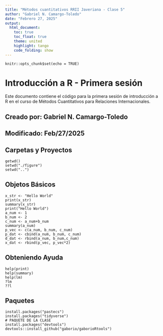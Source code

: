 ```yaml
---
title: "Métodos cuantitativos RRII Javeriana - Clase 5"
author: "Gabriel N. Camargo-Toledo"
date: "Febrero 27, 2025"
output: 
  html_document:
    toc: true
    toc_float: true
    theme: united
    highlight: tango
    code_folding: show
---
```


```{r setup, include=FALSE}
knitr::opts_chunk$set(echo = TRUE)
```

# Introducción a R - Primera sesión

Este documento contiene el código para la primera sesión de introducción a R en el curso de Métodos Cuantitativos para Relaciones Internacionales.

## Creado por: Gabriel N. Camargo-Toledo
## Modificado: Feb/27/2025

## Carpetas y Proyectos

```{r folders}
getwd()
setwd("./figure")
setwd("..")
```

## Objetos Básicos

```{r basic-objects}
x_str <- "Hello World"
print(x_str)
summary(x_str)
print("Hello World")
a_num <- 1
b_num <- 2
c_num <- a_num+b_num
summary(a_num)
p_vec <- c(a_num, b_num, c_num)
p_dat <- cbind(a_num, b_num, c_num)
d_dat <- rbind(a_num, b_num,c_num)
x_dat <- rbind(p_vec, p_vec*2)
```

## Obteniendo Ayuda

```{r help}
help(print)
help(summary)
help(lm)
?lm
??l
```

## Paquetes

```{r packages, eval=FALSE}
install.packages("pastecs")
install.packages("tidyverse")
# PAQUETE DE LA CLASE
install.packages("devtools")
devtools::install_github("gaborio/gaborioRtools")
```
